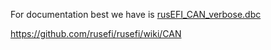 For documentation best we have is [rusEFI_CAN_verbose.dbc](rusEFI_CAN_verbose.dbc)

https://github.com/rusefi/rusefi/wiki/CAN
